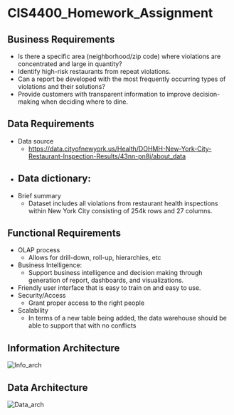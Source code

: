 # CIS4400_Homework_Assignment

## Business Requirements
- Is there a specific area (neighborhood/zip code) where violations are concentrated and large in quantity?
- Identify high-risk restaurants from repeat violations. 
- Can a report be developed with the most frequently occurring types of violations and their solutions?
- Provide customers with transparent information to improve decision-making when deciding where to dine.

## Data Requirements
- Data source
	- https://data.cityofnewyork.us/Health/DOHMH-New-York-City-Restaurant-Inspection-Results/43nn-pn8j/about_data
- Data dictionary:
  -   
- Brief summary
	- Dataset includes all violations from restaurant health inspections within New York City consisting of 254k rows and 27 columns.
   
## Functional Requirements
- OLAP process
	- Allows for drill-down, roll-up, hierarchies, etc
- Business Intelligence:
	- Support business intelligence and decision making through generation of report, dashboards, and visualizations.
- Friendly user interface that is easy to train on and easy to use.
- Security/Access
	- Grant proper access to the right people
- Scalability
	- In terms of a new table being added, the data warehouse should be able to support that with no conflicts

## Information Architecture
![Info_arch](https://github.com/user-attachments/assets/b55c3a80-e496-4793-9834-8eec5dde71d9)


## Data Architecture
![Data_arch](https://github.com/user-attachments/assets/99dc6aca-4c86-43d7-bc26-e4766faeb3ca)
